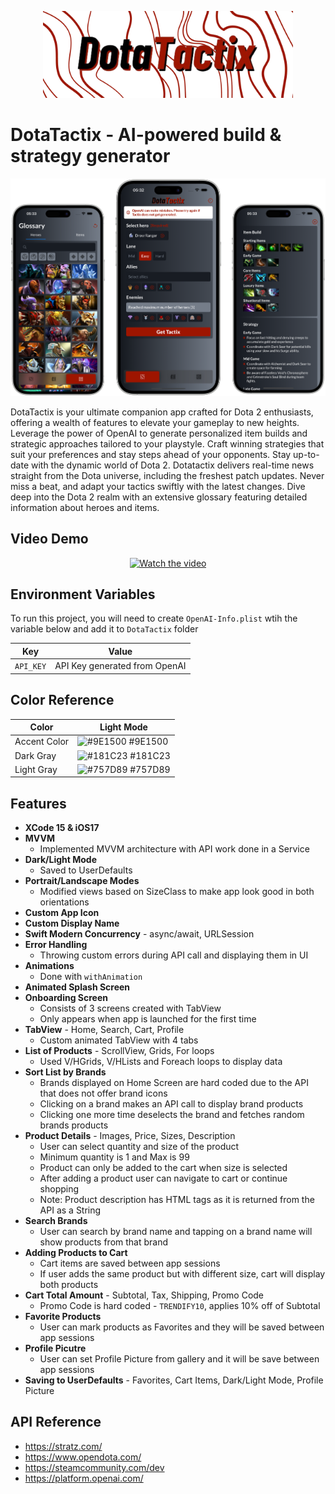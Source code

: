<p align="center">
    <img src="Media/launch.png" alt="drawing" width="400"/>
</p>

# DotaTactix - AI-powered build & strategy generator

<p align="center">
    <img src="Media/Screenshots.png" alt="drawing" width="700"/>
</p>

DotaTactix is your ultimate companion app crafted for Dota 2 enthusiasts, offering a wealth of features to elevate your gameplay to new heights.
Leverage the power of OpenAI to generate personalized item builds and strategic approaches tailored to your playstyle. Craft winning strategies that suit your preferences and stay steps ahead of your opponents.
Stay up-to-date with the dynamic world of Dota 2. Dotatactix delivers real-time news straight from the Dota universe, including the freshest patch updates. Never miss a beat, and adapt your tactics swiftly with the latest changes.
Dive deep into the Dota 2 realm with an extensive glossary featuring detailed information about heroes and items.

## Video Demo

<p align="center">
    <a href="https://youtu.be/11N7anM4KtQ">
      <img src="https://img.youtube.com/vi/11N7anM4KtQ/maxresdefault.jpg" alt="Watch the video" style="width: 400px;">
    </a>
</p>

## Environment Variables

To run this project, you will need to create `OpenAI-Info.plist` wtih the variable below and add it to `DotaTactix` folder

| Key             | Value                                                      | 
| --------------- | -----------------------------------------------------------------| 
| `API_KEY`       | API Key generated from OpenAI | 

## Color Reference

| Color             | Light Mode                                                       |
| ----------------- | -----------------------------------------------------------------|
| Accent Color     | ![#9E1500](https://via.placeholder.com/10/9E1500?text=+) #9E1500 |
| Dark Gray     | ![#181C23](https://via.placeholder.com/10/181C23?text=+) #181C23 |
| Light Gray    | ![#757D89](https://via.placeholder.com/10/757D89?text=+) #757D89 |


## Features

- **XCode 15 & iOS17**
- **MVVM**
    - Implemented MVVM architecture with API work done in a Service
- **Dark/Light Mode**
    - Saved to UserDefaults
- **Portrait/Landscape Modes**
    - Modified views based on SizeClass to make app look good in both orientations
- **Custom App Icon**
- **Custom Display Name**
- **Swift Modern Concurrency** - async/await, URLSession
- **Error Handling**
    - Throwing custom errors during API call and displaying them in UI
- **Animations**
    - Done with `withAnimation`
- **Animated Splash Screen**
- **Onboarding Screen**
    - Consists of 3 screens created with TabView
    - Only appears when app is launched for the first time
- **TabView** - Home, Search, Cart, Profile
    - Custom animated TabView with 4 tabs
- **List of Products** - ScrollView, Grids, For loops
    - Used V/HGrids, V/HLists and Foreach loops to display data
- **Sort List by Brands**
    - Brands displayed on Home Screen are hard coded due to the API that does not offer brand icons
    - Clicking on a brand makes an API call to display brand products
    - Clicking one more time deselects the brand and fetches random brands products
- **Product Details** - Images, Price, Sizes, Description
    - User can select quantity and size of the product
    - Minimum quantity is 1 and Max is 99
    - Product can only be added to the cart when size is selected
    - After adding a product user can navigate to cart or continue shopping
    - Note: Product description has HTML tags as it is returned from the API as a String
- **Search Brands**
    - User can search by brand name and tapping on a brand name will show products from that brand
- **Adding Products to Cart**
    - Cart items are saved between app sessions
    - If user adds the same product but with different size, cart will display both products
- **Cart Total Amount** - Subtotal, Tax, Shipping, Promo Code
    - Promo Code is hard coded - `TRENDIFY10`, applies 10% off of Subtotal
- **Favorite Products**
    - User can mark products as Favorites and they will be saved between app sessions
- **Profile Picutre**
    - User can set Profile Picture from gallery and it will be save between app sessions
- **Saving to UserDefaults** - Favorites, Cart Items, Dark/Light Mode, Profile Picture

## API Reference

- https://stratz.com/
- https://www.opendota.com/
- https://steamcommunity.com/dev
- https://platform.openai.com/
